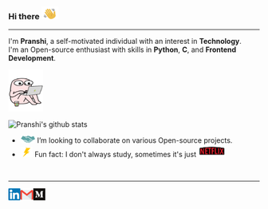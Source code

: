 ### Hi there <img src='https://github.com/pranshi112/pranshi112/blob/master/assets/hey.gif' width='35px' height='25px'>
---

<p>
I'm <b>Pranshi</b>, a self-motivated individual with an interest in <b>Technology</b>.<br>
I'm an Open-source enthusiast with skills in <b>Python</b>, <b>C</b>, and <b>Frontend Development</b>.
</p>

<img src='https://github.com/pranshi112/pranshi112/blob/master/assets/code.gif' width='70px' height='85px'>

![Pranshi's github stats](https://github-readme-stats.vercel.app/api?username=pranshi112&show_icons=true&hide_border=true)

<!-- - <img src='https://github.com/pranshi112/pranshi112/blob/master/assets/dsa.gif' width='30px' height='35px'>  I’m currently learning Data Structures and Algorithms.-->
- <img src='https://github.com/pranshi112/pranshi112/blob/master/assets/collaborate.gif' width='30px' height='15px'> I’m looking to collaborate on various Open-source projects.
- <img src='https://github.com/pranshi112/pranshi112/blob/master/assets/fun.gif' width='25px' height='20px'> Fun fact: I don't always study, sometimes it's just <img src='https://github.com/pranshi112/pranshi112/blob/master/assets/netflix.gif' width='55px' height='25px'>

<br>

---
  <a href="https://www.linkedin.com/in/pranshi-jindal-128526198/">
    <img align="left" alt="Pranshi Jindal | Linkedin" width="24px" src="https://github.com/pranshi112/pranshi112/blob/master/assets/linkedin.svg" />
  </a>
  <a href="mailto:apranshi11@gmail.com">
    <img align="left" alt="Pranshi Jindal | Gmail" width="26px" src="https://github.com/pranshi112/pranshi112/blob/master/assets/gmail.svg" />
  </a>
  <a href="https://medium.com/@pranshi112">
    <img align="left" alt="Pranshi Jindal | Medium" width="24px" src="https://github.com/pranshi112/pranshi112/blob/master/assets/medium.svg" />
  </a>

